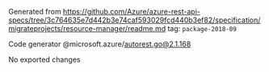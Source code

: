 Generated from https://github.com/Azure/azure-rest-api-specs/tree/3c764635e7d442b3e74caf593029fcd440b3ef82/specification/migrateprojects/resource-manager/readme.md tag: `package-2018-09`

Code generator @microsoft.azure/autorest.go@2.1.168

No exported changes